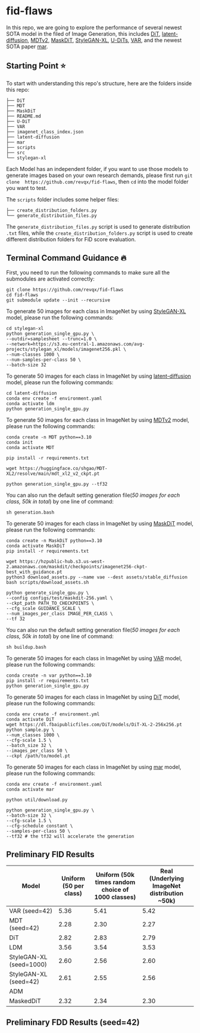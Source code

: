 # fid-flaws
In this repo, we are going to explore the performance of several newest SOTA model in the filed of Image Generation, this includes [DiT](https://arxiv.org/abs/2212.09748), [latent-diffusion](https://arxiv.org/abs/2112.10752), [MDTv2](https://arxiv.org/abs/2303.14389), [MaskDiT](https://arxiv.org/abs/2306.09305), [StyleGAN-XL](https://arxiv.org/abs/2202.00273), [U-DiTs](https://arxiv.org/abs/2405.02730), [VAR](https://arxiv.org/abs/2404.02905), and the newest SOTA paper [mar](https://arxiv.org/abs/2406.11838). 

## Starting Point ⭐
To start with understanding this repo's structure, here are the folders inside this repo:
```shell
├── DiT
├── MDT
├── MaskDiT
├── README.md
├── U-DiT
├── VAR
├── imagenet_class_index.json
├── latent-diffusion
├── mar
├── scripts
├── src
└── stylegan-xl
``` 
Each Model has an independent folder, if you want to use those models to generate images based on your own research demands, please first run `git clone  https://github.com/revqx/fid-flaws`, then `cd` into the model folder you want to test.

The `scripts` folder includes some helper files: 
```shell
├── create_distribution_folders.py
└── generate_distribution_files.py
```
The `generate_distribution_files.py` script is used to generate distribution `.txt` files, while the `create_distribution_folders.py` script is used to create different distribution folders for FiD score evaluation.

## Terminal Command Guidance 🔥
First, you need to run the following commands to make sure all the submodules are activated correctly:
```shell
git clone https://github.com/revqx/fid-flaws
cd fid-flaws
git submodule update --init --recursive
```

To generate 50 images for each class in ImageNet by using [StyleGAN-XL](https://arxiv.org/abs/2202.00273) model, please run the following commands:
```shell
cd stylegan-xl
python generation_single_gpu.py \
--outdir=samplesheet --trunc=1.0 \
--network=https://s3.eu-central-1.amazonaws.com/avg-projects/stylegan_xl/models/imagenet256.pkl \
--num-classes 1000 \
--num-samples-per-class 50 \
--batch-size 32
```

To generate 50 images for each class in ImageNet by using [latent-diffusion](https://arxiv.org/abs/2112.10752) model, please run the following commands:
```shell
cd latent-diffusion
conda env create -f environment.yaml
conda activate ldm
python generation_single_gpu.py
```

To generate 50 images for each class in ImageNet by using [MDTv2](https://arxiv.org/abs/2303.14389) model, please run the following commands:
```shell
conda create -n MDT python==3.10
conda init
conda activate MDT

pip install -r requirements.txt

wget https://huggingface.co/shgao/MDT-XL2/resolve/main/mdt_xl2_v2_ckpt.pt

python generation_single_gpu.py --tf32
```
You can also run the default setting generation file(_50 images for each class, 50k in total_) by one line of command:
```shell
sh generation.bash
```

To generate 50 images for each class in ImageNet by using [MaskDiT](https://arxiv.org/abs/2306.09305) model, please run the following commands:
```shell
conda create -n MaskDiT python==3.10
conda activate MaskDiT
pip install -r requirements.txt

wget https://hzpublic-hub.s3.us-west-2.amazonaws.com/maskdit/checkpoints/imagenet256-ckpt-best_with_guidance.pt
python3 download_assets.py --name vae --dest assets/stable_diffusion
bash scripts/download_assets.sh

python generate_single_gpu.py \
--config configs/test/maskdit-256.yaml \
--ckpt_path PATH_TO_CHECKPOINTS \
--cfg_scale GUIDANCE_SCALE \
--num_images_per_class IMAGE_PER_CLASS \ 
--tf 32
```
You can also run the default setting generation file(_50 images for each class, 50k in total_) by one line of command:
```shell
sh buildup.bash
```

To generate 50 images for each class in ImageNet by using [VAR](https://arxiv.org/abs/2404.02905) model, please run the following commands:
```shell
conda create -n var python==3.10
pip install -r requirements.txt
python generation_single_gpu.py
```

To generate 50 images for each class in ImageNet by using [DiT](https://arxiv.org/abs/2212.09748) model, please run the following commands:
```shell
conda env create -f environment.yml
conda activate DiT
wget https://dl.fbaipublicfiles.com/DiT/models/DiT-XL-2-256x256.pt
python sample.py \
--num_classes 1000 \ 
--cfg-scale 1.5 \ 
--batch_size 32 \
--images_per_class 50 \
--ckpt /path/to/model.pt
```

To generate 50 images for each class in ImageNet by using [mar](https://arxiv.org/abs/2406.11838) model, please run the following commands:
```shell
conda env create -f environment.yaml
conda activate mar

python util/download.py

python generation_single_gpu.py \
--batch-size 32 \
--cfg-scale 1.5 \
--cfg-schedule constant \
--samples-per-class 50 \
--tf32 # the tf32 will accelerate the generation 
```


## Preliminary FID Results

| Model                   | Uniform (50 per class) | Uniform (50k times random choice of 1000 classes) | Real (Underlying ImageNet distribution ~50k) |
|-------------------------|------------------------|---------------------------------------------------|----------------------------------------------|
| VAR (seed=42)           | 5.36 | 5.41 | 5.42 |
| MDT (seed=42)           | 2.28 | 2.30 | 2.27 |
| DiT                     | 2.82 | 2.83 | 2.79 |
| LDM                     | 3.56 | 3.54 | 3.53 |
| StyleGAN-XL (seed=1000) | 2.60 | 2.56 | 2.60 |
| StyleGAN-XL (seed=42)   | 2.61 | 2.55 | 2.56 |
| ADM                     |      |      |      |
| MaskedDiT               | 2.32 | 2.34 | 2.30 |

## Preliminary FDD Results (seed=42)